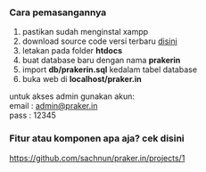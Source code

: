 ### Cara pemasangannya
1. pastikan sudah menginstal xampp
2. download source code versi terbaru <a href="https://github.com/sachnun/praker.in/releases">disini</a>
3. letakan pada folder <b>htdocs</b>
4. buat database baru dengan nama <b>prakerin</b>
5. import <b>db/prakerin.sql</b> kedalam tabel database
6. buka web di <b>localhost/praker.in</b>

untuk akses admin gunakan akun:<br>
email : admin@praker.in<br>
pass : 12345<br>

### Fitur atau komponen apa aja? cek disini
https://github.com/sachnun/praker.in/projects/1
